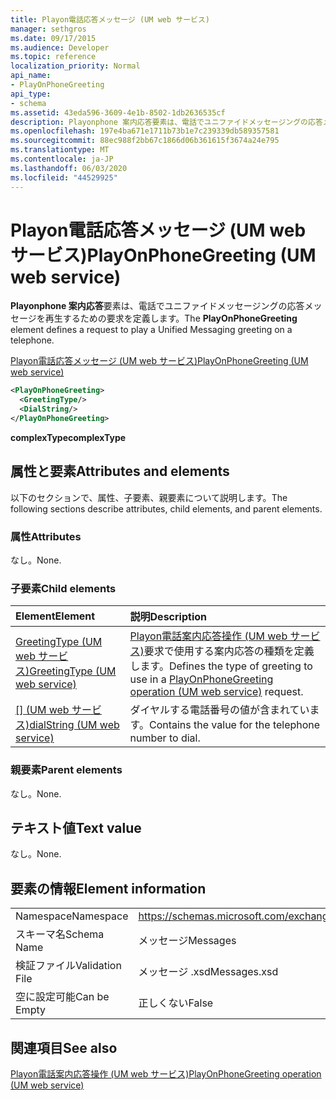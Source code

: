 ```yaml
---
title: Playon電話応答メッセージ (UM web サービス)
manager: sethgros
ms.date: 09/17/2015
ms.audience: Developer
ms.topic: reference
localization_priority: Normal
api_name:
- PlayOnPhoneGreeting
api_type:
- schema
ms.assetid: 43eda596-3609-4e1b-8502-1db2636535cf
description: Playonphone 案内応答要素は、電話でユニファイドメッセージングの応答メッセージを再生するための要求を定義します。
ms.openlocfilehash: 197e4ba671e1711b73b1e7c239339db589357581
ms.sourcegitcommit: 88ec988f2bb67c1866d06b361615f3674a24e795
ms.translationtype: MT
ms.contentlocale: ja-JP
ms.lasthandoff: 06/03/2020
ms.locfileid: "44529925"
---
```

# <a name="playonphonegreeting-um-web-service"></a><span data-ttu-id="84a66-103">Playon電話応答メッセージ (UM web サービス)</span><span class="sxs-lookup"><span data-stu-id="84a66-103">PlayOnPhoneGreeting (UM web service)</span></span>

<span data-ttu-id="84a66-104">**Playonphone 案内応答**要素は、電話でユニファイドメッセージングの応答メッセージを再生するための要求を定義します。</span><span class="sxs-lookup"><span data-stu-id="84a66-104">The **PlayOnPhoneGreeting** element defines a request to play a Unified Messaging greeting on a telephone.</span></span> 
  
[<span data-ttu-id="84a66-105">Playon電話応答メッセージ (UM web サービス)</span><span class="sxs-lookup"><span data-stu-id="84a66-105">PlayOnPhoneGreeting (UM web service)</span></span>](playonphonegreeting-um-web-service.md)
  
```xml
<PlayOnPhoneGreeting>
  <GreetingType/>
  <DialString/>
</PlayOnPhoneGreeting>
```

 <span data-ttu-id="84a66-106">**complexType**</span><span class="sxs-lookup"><span data-stu-id="84a66-106">**complexType**</span></span>
## <a name="attributes-and-elements"></a><span data-ttu-id="84a66-107">属性と要素</span><span class="sxs-lookup"><span data-stu-id="84a66-107">Attributes and elements</span></span>

<span data-ttu-id="84a66-108">以下のセクションで、属性、子要素、親要素について説明します。</span><span class="sxs-lookup"><span data-stu-id="84a66-108">The following sections describe attributes, child elements, and parent elements.</span></span>
  
### <a name="attributes"></a><span data-ttu-id="84a66-109">属性</span><span class="sxs-lookup"><span data-stu-id="84a66-109">Attributes</span></span>

<span data-ttu-id="84a66-110">なし。</span><span class="sxs-lookup"><span data-stu-id="84a66-110">None.</span></span>
  
### <a name="child-elements"></a><span data-ttu-id="84a66-111">子要素</span><span class="sxs-lookup"><span data-stu-id="84a66-111">Child elements</span></span>

|<span data-ttu-id="84a66-112">**Element**</span><span class="sxs-lookup"><span data-stu-id="84a66-112">**Element**</span></span>|<span data-ttu-id="84a66-113">**説明**</span><span class="sxs-lookup"><span data-stu-id="84a66-113">**Description**</span></span>|
|:-----|:-----|
|[<span data-ttu-id="84a66-114">GreetingType (UM web サービス)</span><span class="sxs-lookup"><span data-stu-id="84a66-114">GreetingType (UM web service)</span></span>](greetingtype-um-web-service.md) <br/> |<span data-ttu-id="84a66-115">[Playon電話案内応答操作 (UM web サービス)](playonphonegreeting-operation-um-web-service.md)要求で使用する案内応答の種類を定義します。</span><span class="sxs-lookup"><span data-stu-id="84a66-115">Defines the type of greeting to use in a [PlayOnPhoneGreeting operation (UM web service)](playonphonegreeting-operation-um-web-service.md) request.</span></span>  <br/> |
|<span data-ttu-id="84a66-116">[[] (UM web サービス)](dialstring-um-web-service.md)</span><span class="sxs-lookup"><span data-stu-id="84a66-116">[dialString (UM web service)](dialstring-um-web-service.md)</span></span> <br/> |<span data-ttu-id="84a66-117">ダイヤルする電話番号の値が含まれています。</span><span class="sxs-lookup"><span data-stu-id="84a66-117">Contains the value for the telephone number to dial.</span></span>  <br/> |
   
### <a name="parent-elements"></a><span data-ttu-id="84a66-118">親要素</span><span class="sxs-lookup"><span data-stu-id="84a66-118">Parent elements</span></span>

<span data-ttu-id="84a66-119">なし。</span><span class="sxs-lookup"><span data-stu-id="84a66-119">None.</span></span>
  
## <a name="text-value"></a><span data-ttu-id="84a66-120">テキスト値</span><span class="sxs-lookup"><span data-stu-id="84a66-120">Text value</span></span>

<span data-ttu-id="84a66-121">なし。</span><span class="sxs-lookup"><span data-stu-id="84a66-121">None.</span></span>
  
## <a name="element-information"></a><span data-ttu-id="84a66-122">要素の情報</span><span class="sxs-lookup"><span data-stu-id="84a66-122">Element information</span></span>

|||
|:-----|:-----|
|<span data-ttu-id="84a66-123">Namespace</span><span class="sxs-lookup"><span data-stu-id="84a66-123">Namespace</span></span>  <br/> |https://schemas.microsoft.com/exchange/services/2006/messages  <br/> |
|<span data-ttu-id="84a66-124">スキーマ名</span><span class="sxs-lookup"><span data-stu-id="84a66-124">Schema Name</span></span>  <br/> |<span data-ttu-id="84a66-125">メッセージ</span><span class="sxs-lookup"><span data-stu-id="84a66-125">Messages</span></span>  <br/> |
|<span data-ttu-id="84a66-126">検証ファイル</span><span class="sxs-lookup"><span data-stu-id="84a66-126">Validation File</span></span>  <br/> |<span data-ttu-id="84a66-127">メッセージ .xsd</span><span class="sxs-lookup"><span data-stu-id="84a66-127">Messages.xsd</span></span>  <br/> |
|<span data-ttu-id="84a66-128">空に設定可能</span><span class="sxs-lookup"><span data-stu-id="84a66-128">Can be Empty</span></span>  <br/> |<span data-ttu-id="84a66-129">正しくない</span><span class="sxs-lookup"><span data-stu-id="84a66-129">False</span></span>  <br/> |
   
## <a name="see-also"></a><span data-ttu-id="84a66-130">関連項目</span><span class="sxs-lookup"><span data-stu-id="84a66-130">See also</span></span>



[<span data-ttu-id="84a66-131">Playon電話案内応答操作 (UM web サービス)</span><span class="sxs-lookup"><span data-stu-id="84a66-131">PlayOnPhoneGreeting operation (UM web service)</span></span>](playonphonegreeting-operation-um-web-service.md)

